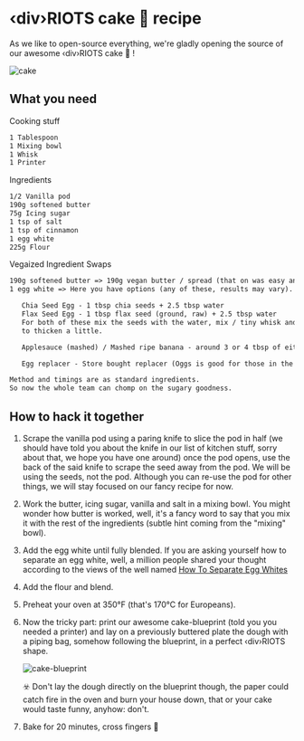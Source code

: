# ‹div›RIOTS cake 🍰 recipe

As we like to open-source everything, we're gladly opening the source of our awesome ‹div›RIOTS cake 🍰 !

![cake](https://user-images.githubusercontent.com/471486/144645750-b5115664-2adc-4c1f-8f3e-0ddca1d99404.jpg)

## What you need

Cooking stuff

```txt
1 Tablespoon
1 Mixing bowl
1 Whisk
1 Printer
```

Ingredients

```txt
1/2 Vanilla pod
190g softened butter
75g Icing sugar
1 tsp of salt
1 tsp of cinnamon
1 egg white
225g Flour
```

Vegaized Ingredient Swaps

```txt
190g softened butter => 190g vegan butter / spread (that on was easy and some may say obvious)
1 egg white => Here you have options (any of these, results may vary).

   Chia Seed Egg - 1 tbsp chia seeds + 2.5 tbsp water
   Flax Seed Egg - 1 tbsp flax seed (ground, raw) + 2.5 tbsp water
   For both of these mix the seeds with the water, mix / tiny whisk and leave for around 5 mins
   to thicken a little.

   Applesauce (mashed) / Mashed ripe banana - around 3 or 4 tbsp of either.

   Egg replacer - Store bought replacer (Oggs is good for those in the UK)

Method and timings are as standard ingredients.
So now the whole team can chomp on the sugary goodness.
```

## How to hack it together

1. Scrape the vanilla pod using a paring knife to slice the pod in half (we should have told you about the knife in our list of kitchen stuff, sorry about that, we hope you have one around) once the pod opens, use the back of the said knife to scrape the seed away from the pod. We will be using the seeds, not the pod. Although you can re-use the pod for other things, we will stay focused on our fancy recipe for now.

2. Work the butter, icing sugar, vanilla and salt in a mixing bowl. You might wonder how butter is worked, well, it's a fancy word to say that you mix it with the rest of the ingredients (subtle hint coming from the "mixing" bowl).

3. Add the egg white until fully blended. If you are asking yourself how to separate an egg white, well, a million people shared your thought according to the views of the well named [How To Separate Egg Whites](https://www.youtube.com/watch?v=t-OwbEy-Vxk)

4. Add the flour and blend.

5. Preheat your oven at 350°F (that's 170°C for Europeans).

6. Now the tricky part: print our awesome cake-blueprint (told you you needed a printer) and lay on a previously buttered plate the dough with a piping bag, somehow following the blueprint, in a perfect ‹div›RIOTS shape.

   ![cake-blueprint](https://user-images.githubusercontent.com/471486/144645780-c714d17d-7be3-4984-a3bc-0935ca1ed48f.jpg)

   ☣️ Don't lay the dough directly on the blueprint though, the paper could catch fire in the oven and burn your house down, that or your cake would taste funny, anyhow: don't.

7. Bake for 20 minutes, cross fingers 🤞

```

```
